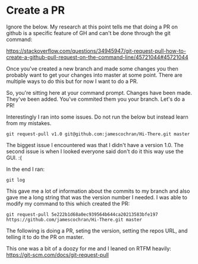 # Create a PR

Ignore the below. My research at this point tells me that doing a PR on github is a specific feature of GH and can't be done through the git command:

https://stackoverflow.com/questions/34945947/git-request-pull-how-to-create-a-github-pull-request-on-the-command-line/45721044#45721044




Once you've created a new branch and made some changes you then probably want to get your changes into master at some point. There are multiple ways to do this but for now I want to do a PR.

So, you're sitting here at your command prompt. Changes have been made. They've been added. You've commited them you your branch. Let's do a PR!

Interestingly I ran into some issues. Do not run the below but instead learn from my mistakes.

`git request-pull v1.0 git@github.com:jamescochran/Hi-There.git master`

The biggest issue I encountered was that I didn't have a version 1.0. 
The second issue is when I looked everyone said don't do it this way use the GUI. :(

In the end I ran:

`git log`

This gave me a lot of information about the commits to my branch and also gave me a long string that was the version number I needed. I was able to modify my command to this which created the PR:

`git request-pull 5e222b1d68a0ec939564b644ca20213583bfe197 https://github.com/jamescochran/Hi-There.git master`

The following is doing a PR, seting the version, setting the repos URL, and telling it to do the PR on master.








This one was a bit of a doozy for me and I leaned on RTFM heavily: 
https://git-scm.com/docs/git-request-pull
